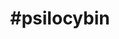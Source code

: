 ---
title: "#psilocybin"
hashtag: "psilocybin"
related:
  - _hashtags/psilocin.md
tags:
  - Schedule I
  - Psychedelic
  - Drug
---